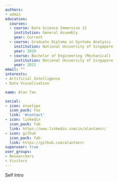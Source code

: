 ```yaml
---
authors:
- admin
education:
  courses:
  - course: Data Science Immersive 12 
    institution: General Assembly
    year: Current
  - course: Graduate Diploma in Systems Analysis
    institution: National University of Singapore
    year: 2019
  - course: Bachelor of Engineering (Mechanical)
    institution: National University of Singapore
    year: 2013
email: ""
interests:
- Artificial Intelligence
- Data Visualisation

name: Alan Tan

social:
- icon: envelope
  icon_pack: fas
  link: '#contact'
- icon: linkedin
  icon_pack: fab
  link: https://www.linkedin.com/in/alantancr/
- icon: github
  icon_pack: fab
  link: https://github.com/alantancr
superuser: true
user_groups:
- Researchers
- Visitors
---
```


Self Intro
